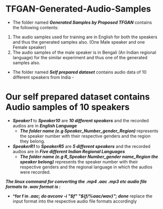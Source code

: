 # TFGAN-Generated-Audio-Samples
- The folder named ***Generated Samples by Proposed TFGAN*** contains the following  contents:
1. The audio samples used for training are in English for both the speakers and thus the generated samples also. (One Male speaker and one Female speaker)
2. The audio samples of the male speaker is in Bengali (An Indian regional language) for the similar experiment and thus one of the generated samples also.
- The folder named ***Self prepared dataset*** contains audio data of 10 different speakers from India -
# Our self prepared dataset contains Audio samples of 10 speakers
- ***Speaker1*** to ***Speaker10*** are ***10 different speakers*** and the recorded audios are in ***English Language***
  - ***The folder name (e.g Speaker_Number_gender_Region)*** represents the speaker number with their respective genders and the region they belong.
- ***SpeakerR1*** to ***SpeakerR5*** are ***5 different speakers*** and the recorded audios are in ***Five different Indian Regional Languages***
  - ***The folder name (e.g R_Speaker Number_gender name_Region the speaker belong)*** represents the speaker number with their respective genders and the regional language in which the audios were recorded.

***The linux command for converting the .mp4 .aac .mp3 etc audio file formats to .wav format is :***

- ***for f in *.aac; do avconv -i "$f" "${f/%aac/wav}"; done*** replace the input format into the respective audio file formats accordingly 
